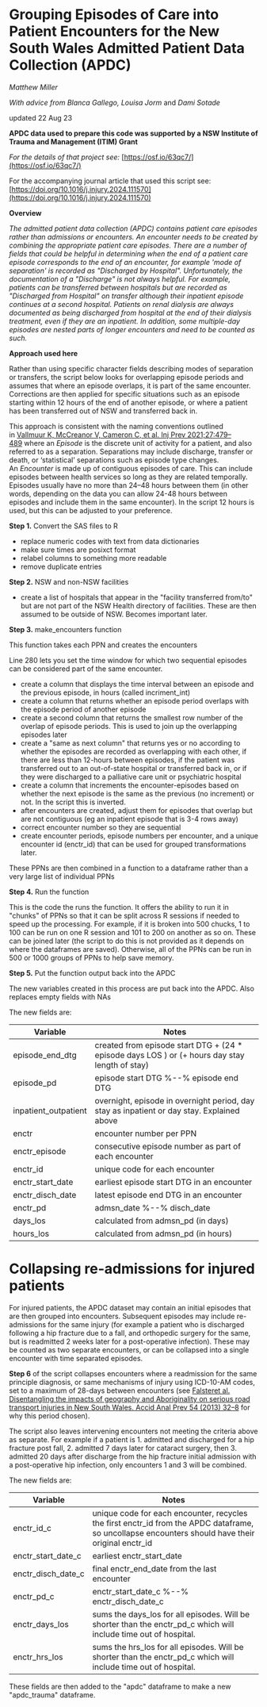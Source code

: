 # Grouping Episodes of Care into Patient Encounters for the New South Wales Admitted Patient Data Collection (APDC)

_Matthew Miller_

_With advice from Blanca Gallego, Louisa Jorm_ and _Dami Sotade_

updated 22 Aug 23

  

**APDC data used to prepare this code was supported by a NSW Institute of Trauma and Management (ITIM) Grant**

  

_For the details of that project see:_ [https://osf.io/63qc7/](https://osf.io/63qc7/)

For the accompanying journal article that used this script see: [https://doi.org/10.1016/j.injury.2024.111570](https://doi.org/10.1016/j.injury.2024.111570)

  

**Overview**

_The admitted patient data collection (APDC) contains patient care episodes rather than admissions or encounters. An encounter needs to be created by combining the appropriate patient care episodes. There are a number of fields that could be helpful in determining when the end of a patient care episode corresponds to the end of an encounter, for example 'mode of separation' is recorded as "Discharged by Hospital". Unfortunately, the documentation of a "Discharge" is not always helpful. For example, patients can be transferred between hospitals but are recorded as "Discharged from Hospital" on transfer although their inpatient episode continues at a second hospital. Patients on renal dialysis are always documented as being discharged from hospital at the end of their dialysis treatment, even if they are an inpatient. In addition, some multiple-day episodes are nested parts of longer encounters and need to be counted as such._

  

  

**Approach used here**

  

Rather than using specific character fields describing modes of separation or transfers, the script below looks for overlapping episode periods and assumes that where an episode overlaps, it is part of the same encounter. Corrections are then applied for specific situations such as an episode starting within 12 hours of the end of another episode, or where a patient has been transferred out of NSW and transferred back in.

  

This approach is consistent with the naming conventions outlined in [Vallmuur K, McCreanor V, Cameron C, et al. Inj Prev 2021;27:479–489](https://injuryprevention.bmj.com/content/27/5/479) where an _Episode_ is the discrete unit of activity for a patient, and also referred to as a separation. Separations may include discharge, transfer or death, or ‘statistical’ separations such as episode type changes. An _Encounter_ is made up of contiguous episodes of care. This can include episodes between health services so long as they are related temporally. Episodes usually have no more than 24–48 hours between them (in other words, depending on the data you can allow 24-48 hours between episodes and include them in the same encounter). In the script 12 hours is used, but this can be adjusted to your preference.

  

  

**Step 1.** Convert the SAS files to R

  

*   replace numeric codes with text from data dictionaries
*   make sure times are posixct format
*   relabel columns to something more readable
*   remove duplicate entries

  

**Step 2.** NSW and non-NSW facilities

  

*   create a list of hospitals that appear in the "facility transferred from/to" but are not part of the NSW Health directory of facilities. These are then assumed to be outside of NSW. Becomes important later.

  

**Step 3.** make\_encounters function

  

This function takes each PPN and creates the encounters

  

Line 280 lets you set the time window for which two sequential episodes can be considered part of the same encounter.

  

*   create a column that displays the time interval between an episode and the previous episode, in hours (called incriment\_int)
*   create a column that returns whether an episode period overlaps with the episode period of another episode
*   create a second column that returns the smallest row number of the overlap of episode periods. This is used to join up the overlapping episodes later
*   create a "same as next column" that returns yes or no according to whether the episodes are recorded as overlapping with each other, if there are less than 12-hours between episodes, if the patient was transferred out to an out-of-state hospital or transferred back in, or if they were discharged to a palliative care unit or psychiatric hospital
*   create a column that increments the encounter-episodes based on whether the next episode is the same as the previous (no increment) or not. In the script this is inverted.
*   after encounters are created, adjust them for episodes that overlap but are not contiguous (eg an inpatient episode that is 3-4 rows away)
*   correct encounter number so they are sequential
*   create encounter periods, episode numbers per encounter, and a unique encounter id (enctr\_id) that can be used for grouped transformations later.

These PPNs are then combined in a function to a dataframe rather than a very large list of individual PPNs

  

  

**Step 4.** Run the function

  

This is the code the runs the function. It offers the ability to run it in "chunks" of PPNs so that it can be split across R sessions if needed to speed up the processing. For example, if it is broken into 500 chucks, 1 to 100 can be run on one R session and 101 to 200 on another as so on. These can be joined later (the script to do this is not provided as it depends on where the dataframes are saved). Otherwise, all of the PPNs can be run in 500 or 1000 groups of PPNs to help save memory.

  

**Step 5.** Put the function output back into the APDC

  

The new variables created in this process are put back into the APDC. Also replaces empty fields with NAs

  

The new fields are:

| Variable | Notes |
| ---| --- |
| episode\_end\_dtg | created from episode start DTG + (24 \* episode days LOS ) or (+ hours day stay length of stay) |
| episode\_pd | episode start DTG %--% episode end DTG |
| inpatient\_outpatient | overnight, episode in overnight period, day stay as inpatient or day stay. Explained above |
| enctr | encounter number per PPN |
| enctr\_episode | consecutive episode number as part of each encounter |
| enctr\_id | unique code for each encounter |
| enctr\_start\_date | earliest episode start DTG in an encounter |
| enctr\_disch\_date | latest episode end DTG in an encounter |
| enctr\_pd | admsn\_date %--% disch\_date |
| days\_los | calculated from admsn\_pd (in days) |
| hours\_los | calculated from admsn\_pd (in hours) |

# Collapsing re-admissions for injured patients

  

For injured patients, the APDC dataset may contain an initial episodes that are then grouped into encounters. Subsequent episodes may include re-admissions for the same injury (for example a patient who is discharged following a hip fracture due to a fall, and orthopedic surgery for the same, but is readmitted 2 weeks later for a post-operative infection). These may be counted as two separate encounters, or can be collapsed into a single encounter with time separated episodes.

  

**Step 6** of the script collapses encounters where a readmission for the same principle diagnosis, or same mechanisms of injury using ICD-10-AM codes, set to a maximum of 28-days between encounters (see [Falsteret al. Disentangling the impacts of geography and Aboriginality on serious road transport injuries in New South Wales. Accid Anal Prev 54 (2013) 32–8](http://doi.org/10.1016/j.aap.2013.01.015) for why this period chosen).

  

The script also leaves intervening encounters not meeting the criteria above as separate. For example if a patient is 1. admitted and discharged for a hip fracture post fall, 2. admitted 7 days later for cataract surgery, then 3. admitted 20 days after discharge from the hip fracture initial admission with a post-operative hip infection, only encounters 1 and 3 will be combined.

  

The new fields are:

| Variable | Notes |
| ---| --- |
| enctr\_id\_c | unique code for each encounter, recycles the first enctr\_id from the APDC dataframe, so uncollapse encounters should have their original enctr\_id |
| enctr\_start\_date\_c | earliest enctr\_start\_date |
| enctr\_disch\_date\_c | final enctr\_end\_date from the last encounter |
| enctr\_pd\_c | enctr\_start\_date\_c %--% enctr\_disch\_date\_c |
| enctr\_days\_los | sums the days\_los for all episodes. Will be shorter than the enctr\_pd\_c which will include time out of hospital. |
| enctr\_hrs\_los | sums the hrs\_los for all episodes. Will be shorter than the enctr\_pd\_c which will include time out of hospital. |

These fields are then added to the "apdc" dataframe to make a new "apdc\_trauma" dataframe.
